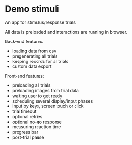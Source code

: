 # Demo stimuli

An app for stimulus/response trials.

All data is preloaded and interactions are running in browser.

Back-end features:
- loading data from csv
- pregenerating all trials
- keeping records for all trials
- custom data export

Front-end features:
- preloading all trials
- preloading images from trial data
- waiting user to get ready
- scheduling several display/input phases
- input by keys, screen touch or click
- trial timeout
- optional retries
- optional no-go response
- measuring reaction time
- progress bar
- post-trial pause
